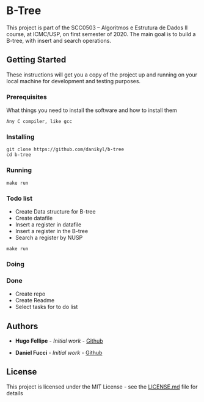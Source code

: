 # B-Tree

This project is part of the SCC0503 – Algoritmos e Estrutura de Dados II course, at ICMC/USP, on first semester of 2020. The main goal is to build a B-tree, with insert and search operations.

## Getting Started

These instructions will get you a copy of the project up and running on your local machine for development and testing purposes. 

### Prerequisites

What things you need to install the software and how to install them

```
Any C compiler, like gcc
```

### Installing


```
git clone https://github.com/danikyl/b-tree
cd b-tree
``` 

### Running

```
make run
``` 

### Todo list

* Create Data structure for B-tree
* Create datafile
* Insert a register in datafile
* Insert a register in the B-tree
* Search a register by NUSP

```
make run
``` 
### Doing


### Done
* Create repo
* Create Readme
* Select tasks for to do list

## Authors

* **Hugo Fellipe** - *Initial work* - [Github](https://github.com/Hugo-cruz)

* **Daniel Fucci** - *Initial work* - [Github](https://github.com/danikyl)


## License

This project is licensed under the MIT License - see the [LICENSE.md](LICENSE.md) file for details

